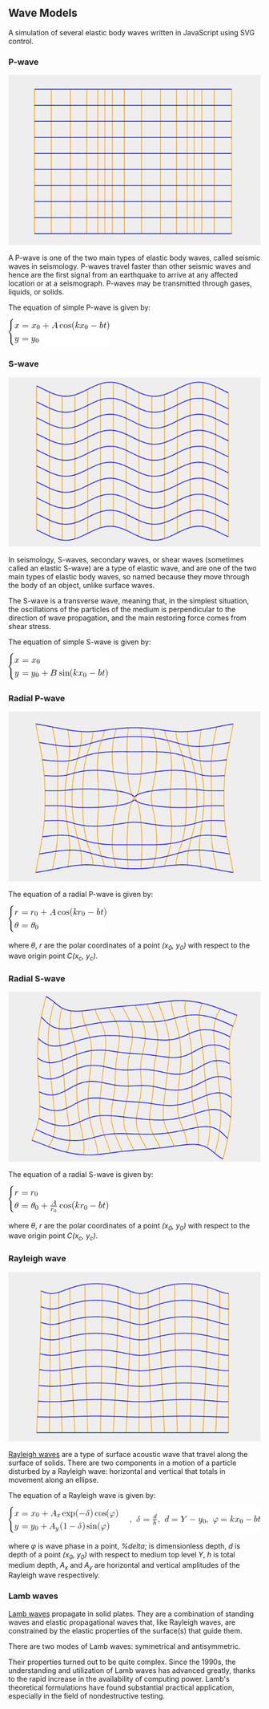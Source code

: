 ## Wave Models

A simulation of several elastic body waves written in JavaScript using SVG control.

### P-wave

![P-wave Screenshot](images/PwaveScreenshot.png)

A P-wave is one of the two main types of elastic body waves, called seismic waves in seismology. P-waves travel faster than other seismic waves and hence are the first signal from an earthquake to arrive at any affected location or at a seismograph. P-waves may be transmitted through gases, liquids, or solids. 

The equation of simple P-wave is given by:

![P-wave equation](images/pwave.png)

### S-wave

![S-wave Screenshot](images/SwaveScreenshot.png)

In seismology, S-waves, secondary waves, or shear waves (sometimes called an elastic S-wave) are a type of elastic wave, and are one of the two main types of elastic body waves, so named because they move through the body of an object, unlike surface waves.

The S-wave is a transverse wave, meaning that, in the simplest situation, the oscillations of the particles of the medium is perpendicular to the direction of wave propagation, and the main restoring force comes from shear stress.

The equation of simple S-wave is given by:

![S-wave equation](images/swave.png)

### Radial P-wave

![Radial P-wave Screenshot](images/RadialPwaveScreenshot.png)

The equation of a radial P-wave is given by:

![Radial P-wave equation](images/radialpwave.png)

where *&theta;*, *r* are the polar coordinates of a point *(x<sub>0</sub>, y<sub>0</sub>)* with respect to the wave origin point *C(x<sub>c</sub>, y<sub>c</sub>)*.

### Radial S-wave

![Radial S-wave Screenshot](images/RadialSwaveScreenshot.png)

The equation of a radial S-wave is given by:

![Radial S-wave equation](images/radialswave.png)

where *&theta;*, *r* are the polar coordinates of a point *(x<sub>0</sub>, y<sub>0</sub>)* with respect to the wave origin point *C(x<sub>c</sub>, y<sub>c</sub>)*.

### Rayleigh wave

![Rayleigh Wave Screenshot](images/RayleighWaveScreenshot.png)

[Rayleigh waves](https://en.wikipedia.org/wiki/Rayleigh_wave) are a type of surface
acoustic wave that travel along the surface of solids.
There are two components in a motion of a particle disturbed by a Rayleigh wave:
horizontal and vertical that totals in movement along an ellipse.

The equation of a Rayleigh wave is given by:

![Rayleigh Wave equation](images/RayleighWaveEqAll.png)

where *&phi;* is wave phase in a point,
*%delta;* is dimensionless depth,
*d* is depth of a point *(x<sub>0</sub>, y<sub>0</sub>)* with respect to medium top level *Y*,
*h* is total medium depth,
*A<sub>x</sub>* and *A<sub>y</sub>* are horizontal and vertical
amplitudes of the Rayleigh wave respectively.

### Lamb waves

[Lamb waves](https://en.wikipedia.org/wiki/Lamb_waves)
propagate in solid plates. They are a combination of standing waves and
elastic propagational waves that, like Rayleigh waves, are constrained by
the elastic properties of the surface(s) that guide them.

There are two modes of Lamb waves: symmetrical and antisymmetric.

Their properties turned out to be quite complex. Since the 1990s,
the understanding and utilization of Lamb waves has advanced greatly, thanks
to the rapid increase in the availability of computing power. Lamb's theoretical
formulations have found substantial practical application, especially in the field
of nondestructive testing.
